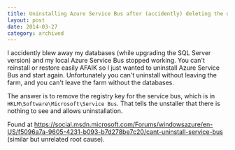 ```yaml
---
title: Uninstalling Azure Service Bus after (accidently) deleting the databases
layout: post
date: 2014-03-27
category: archived
---
```


I accidently blew away my databases (while upgrading the SQL Server version) and my local Azure Service Bus stopped working. You can't reinstall or restore easily AFAIK so I just wanted to uninstall Azure Service Bus and start again. Unfortunately you can't uninstall without leaving the farm, and you can't leave the farm without the databases.

The answer is to remove the registry key for the service bus, which is in `HKLM\Software\Microsoft\Service Bus`. That tells the unstaller that there is nothing to see and allows uninstallation.

Found at <https://social.msdn.microsoft.com/Forums/windowsazure/en-US/f5096a7a-9605-4231-b093-b7d278be7c20/cant-uninstall-service-bus> (similar but unrelated root cause).

